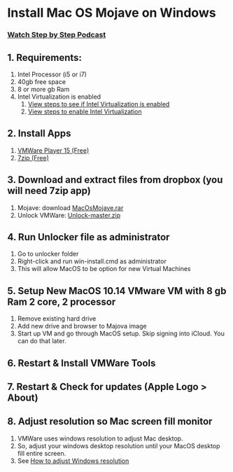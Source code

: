 # Install Mac OS Mojave on Windows

### [Watch Step by Step Podcast](https://drive.google.com/file/d/1-az3QoNIEDAswRVwv9AuInBhoJZZe2K3/view)

## 1. Requirements:
1. Intel Processor (i5 or i7)
1. 40gb free space
1. 8 or more gb Ram
1. Intel Virtualization is enabled
   1. [View steps to see if Intel Virtualization is enabled](settings.md)
   1. <a href="https://www.intel.com/content/www/us/en/support/articles/000007139/server-products.html" target="_blank">View steps to enable Intel Virtualization</a>
   
## 2. Install Apps
1. [VMWare Player 15 (Free)](https://my.vmware.com/en/web/vmware/free#desktop_end_user_computing/vmware_workstation_player/15_0)
1. [7zip (Free)](https://www.7-zip.org/download.html)
    
## 3. Download and extract files from dropbox (you will need 7zip app)
1. Mojave: download [MacOsMojave.rar](https://www.dropbox.com/s/1x4pcbl4tryt98m/MacOSMojave.rar?dl=0) 
1. Unlock VMWare: [Unlock-master.zip](https://www.dropbox.com/s/psh8m5iuuask7s3/unlocker-master.zip?dl=0) 

## 4. Run Unlocker file as administrator
1. Go to unlocker folder
1. Right-click and run win-install.cmd as administrator
1. This will allow MacOS to be option for new Virtual Machines

## 5. Setup New MacOS 10.14 VMware VM with 8 gb Ram 2 core, 2 processor
1. Remove existing hard drive
1. Add new drive and browser to Majova image
1. Start up VM and go through MacOS setup. Skip signing into iCloud. You can do that later.

## 6. Restart & Install VMWare Tools
## 7. Restart & Check for updates (Apple Logo > About)
## 8. Adjust resolution so Mac screen fill monitor
1. VMWare uses windows resolution to adjust Mac desktop. 
1. So, adjust your windows desktop resolution  until your MacOS desktop fill entire screen. 
1. See <a href="https://www.laptopmag.com/articles/change-screen-resolution-in-windows-10" target="_blank">How to adjust Windows resolution</a>
